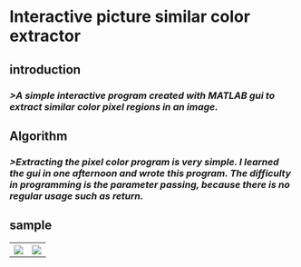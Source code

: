 # Interactive picture similar color extractor<br>
## introduction<br>
### *>A simple interactive program created with MATLAB gui to extract similar color pixel regions in an image.*<br>
## Algorithm<br>
### *>Extracting the pixel color program is very simple. I learned the gui in one afternoon and wrote this program. The difficulty in programming is the parameter passing, because there is no regular usage such as return.*<br>
## sample<br>
<table>
<tr> 
<th><img src="https://github.com/Tiantian-kaixin/Interactive-picture-similar-color-extractor/raw/master/sample1.png" /></th>
<th><img src="https://github.com/Tiantian-kaixin/Interactive-picture-similar-color-extractor/raw/master/sample2.png" /></th>
</tr>
</table>
